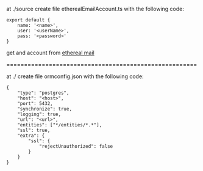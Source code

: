at ./source create file etherealEmailAccount.ts with the following code:

    export default {
        name: '<name>',
        user: '<userName>',
        pass: '<password>'
    }

get and account from [ethereal mail](https://ethereal.email/)

======================================================

at ./ create file ormconfig.json with the following code:

    {
        "type": "postgres",
        "host": "<host>",
        "port": 5432,
        "synchronize": true,
        "logging": true,
        "url": "<url>",
        "entities": ["*/entities/*.*"],
        "ssl": true,
        "extra": {
            "ssl": {
                "rejectUnauthorized": false
            }
        }
    }